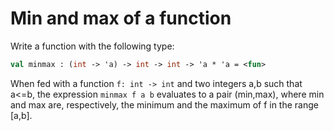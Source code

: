 # Min and max of a function

Write a function with the following type:
```ocaml
val minmax : (int -> 'a) -> int -> int -> 'a * 'a = <fun>
```
When fed with a function `f: int -> int` and two integers a,b
such that a<=b, the expression `minmax f a b` evaluates to a pair
(min,max), where min and max are, respectively,
the minimum and the maximum of f in the range [a,b].
